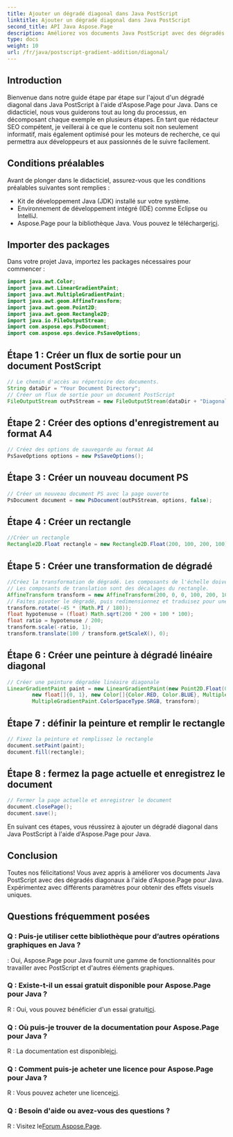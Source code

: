 ```yaml
---
title: Ajouter un dégradé diagonal dans Java PostScript
linktitle: Ajouter un dégradé diagonal dans Java PostScript
second_title: API Java Aspose.Page
description: Améliorez vos documents Java PostScript avec des dégradés diagonaux à l'aide d'Aspose.Page pour Java. Suivez notre guide étape par étape pour ajouter des transitions de couleurs vives sans effort.
type: docs
weight: 10
url: /fr/java/postscript-gradient-addition/diagonal/
---
```

## Introduction
Bienvenue dans notre guide étape par étape sur l'ajout d'un dégradé diagonal dans Java PostScript à l'aide d'Aspose.Page pour Java. Dans ce didacticiel, nous vous guiderons tout au long du processus, en décomposant chaque exemple en plusieurs étapes. En tant que rédacteur SEO compétent, je veillerai à ce que le contenu soit non seulement informatif, mais également optimisé pour les moteurs de recherche, ce qui permettra aux développeurs et aux passionnés de le suivre facilement.
## Conditions préalables
Avant de plonger dans le didacticiel, assurez-vous que les conditions préalables suivantes sont remplies :
- Kit de développement Java (JDK) installé sur votre système.
- Environnement de développement intégré (IDE) comme Eclipse ou IntelliJ.
-  Aspose.Page pour la bibliothèque Java. Vous pouvez le télécharger[ici](https://releases.aspose.com/page/java/).
## Importer des packages
Dans votre projet Java, importez les packages nécessaires pour commencer :
```java
import java.awt.Color;
import java.awt.LinearGradientPaint;
import java.awt.MultipleGradientPaint;
import java.awt.geom.AffineTransform;
import java.awt.geom.Point2D;
import java.awt.geom.Rectangle2D;
import java.io.FileOutputStream;
import com.aspose.eps.PsDocument;
import com.aspose.eps.device.PsSaveOptions;

```
## Étape 1 : Créer un flux de sortie pour un document PostScript
```java
// Le chemin d'accès au répertoire des documents.
String dataDir = "Your Document Directory";
// Créer un flux de sortie pour un document PostScript
FileOutputStream outPsStream = new FileOutputStream(dataDir + "DiagonalGradient_outPS.ps");
```
## Étape 2 : Créer des options d'enregistrement au format A4
```java
// Créez des options de sauvegarde au format A4
PsSaveOptions options = new PsSaveOptions();
```
## Étape 3 : Créer un nouveau document PS
```java
// Créer un nouveau document PS avec la page ouverte
PsDocument document = new PsDocument(outPsStream, options, false);
```
## Étape 4 : Créer un rectangle
```java
//Créer un rectangle
Rectangle2D.Float rectangle = new Rectangle2D.Float(200, 100, 200, 100);
```
## Étape 5 : Créer une transformation de dégradé
```java
//Créez la transformation de dégradé. Les composants de l'échelle doivent être égaux à la largeur et à la hauteur du rectangle.
// Les composants de translation sont des décalages du rectangle.
AffineTransform transform = new AffineTransform(200, 0, 0, 100, 200, 100);
// Faites pivoter le dégradé, puis redimensionnez et traduisez pour une transition de couleur visible
transform.rotate(-45 * (Math.PI / 180));
float hypotenuse = (float) Math.sqrt(200 * 200 + 100 * 100);
float ratio = hypotenuse / 200;
transform.scale(-ratio, 1);
transform.translate(100 / transform.getScaleX(), 0);
```
## Étape 6 : Créer une peinture à dégradé linéaire diagonal
```java
// Créer une peinture dégradée linéaire diagonale
LinearGradientPaint paint = new LinearGradientPaint(new Point2D.Float(0, 0), new Point2D.Float(200, 100),
        new float[]{0, 1}, new Color[]{Color.RED, Color.BLUE}, MultipleGradientPaint.CycleMethod.NO_CYCLE,
        MultipleGradientPaint.ColorSpaceType.SRGB, transform);
```
## Étape 7 : définir la peinture et remplir le rectangle
```java
// Fixez la peinture et remplissez le rectangle
document.setPaint(paint);
document.fill(rectangle);
```
## Étape 8 : fermez la page actuelle et enregistrez le document
```java
// Fermer la page actuelle et enregistrer le document
document.closePage();
document.save();
```
En suivant ces étapes, vous réussirez à ajouter un dégradé diagonal dans Java PostScript à l'aide d'Aspose.Page pour Java.
## Conclusion
Toutes nos félicitations! Vous avez appris à améliorer vos documents Java PostScript avec des dégradés diagonaux à l'aide d'Aspose.Page pour Java. Expérimentez avec différents paramètres pour obtenir des effets visuels uniques.
## Questions fréquemment posées
### Q : Puis-je utiliser cette bibliothèque pour d’autres opérations graphiques en Java ?
: Oui, Aspose.Page pour Java fournit une gamme de fonctionnalités pour travailler avec PostScript et d'autres éléments graphiques.
### Q : Existe-t-il un essai gratuit disponible pour Aspose.Page pour Java ?
 R : Oui, vous pouvez bénéficier d'un essai gratuit[ici](https://releases.aspose.com/).
### Q : Où puis-je trouver de la documentation pour Aspose.Page pour Java ?
 R : La documentation est disponible[ici](https://reference.aspose.com/page/java/).
### Q : Comment puis-je acheter une licence pour Aspose.Page pour Java ?
 R : Vous pouvez acheter une licence[ici](https://purchase.aspose.com/buy).
### Q : Besoin d'aide ou avez-vous des questions ?
 R : Visitez le[Forum Aspose.Page](https://forum.aspose.com/c/page/39).